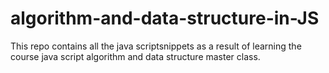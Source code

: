 # algorithm-and-data-structure-in-JS

This repo contains all the java scriptsnippets as a result of learning the course java script algorithm and data structure master class.
